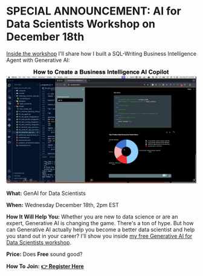 
<!--
# SPECIAL ANNOUNCEMENT: How To Become A <u>6-Figure Business Scientist</u> (Even In A Recession) on August 30th

![Business Scientist](/assets/business-science-cube-2.jpg)

**What:** How To Become A 6-Figure Business Scientist (Even In A Recession)

**When:** Wednesday August 30th, 2pm EST

**How It Will Help You:** Data science in 2023 has changed. *The 10+ person data science team is out.* And the one-person Business Scientist is in. I'll show you how to become a 1-person data science team inside [my LIVE 6-figure business scientist masterclass](https://learn.business-science.io/registration-2-page?el=website). 

**Price:** Does **Free** sound good?

**How To Join:** [**👉 Register Here**](https://learn.business-science.io/registration-2-page?el=website)
-->

<!--
# SPECIAL ANNOUNCEMENT: ChatGPT for Data Scientists Workshop on December 11th

[Inside the workshop](https://learn.business-science.io/registration-chatgpt-2?el=website) I'll share how I built a Machine Learning Powered Production Shiny App with `ChatGPT` (extends this data analysis to an *insane* production app):

![ChatGPT for Data Scientists](/assets/lab_82_chatgpt_rcode.jpg)

**What:** ChatGPT for Data Scientists

**When:** Wednesday December 11th, 2pm EST

**How It Will Help You:** Whether you are new to data science or are an expert, ChatGPT is changing the game. There's a ton of hype. But how can ChatGPT actually help you become a better data scientist and help you stand out in your career? I'll show you inside [my free chatgpt for data scientists workshop](https://learn.business-science.io/registration-chatgpt-2?el=website). 

**Price:** Does **Free** sound good?

**How To Join:** [**👉 Register Here**](https://learn.business-science.io/registration-chatgpt-2?el=website)

-->

# SPECIAL ANNOUNCEMENT: AI for Data Scientists Workshop on December 18th

[Inside the workshop](https://learn.business-science.io/ai-register) I'll share how I built a SQL-Writing Business Intelligence Agent with Generative AI:

![Generative AI for Data Scientists](/assets/how_to_create_a_business_intelligence_ai_copilot.jpg)

**What:** GenAI for Data Scientists

**When:** Wednesday December 18th, 2pm EST

**How It Will Help You:** Whether you are new to data science or are an expert, Generative AI is changing the game. There's a ton of hype. But how can Generative AI actually help you become a better data scientist and help you stand out in your career? I'll show you inside [my free Generative AI for Data Scientists workshop](https://learn.business-science.io/ai-register). 

**Price:** Does **Free** sound good?

**How To Join:** [**👉 Register Here**](https://learn.business-science.io/ai-register)
